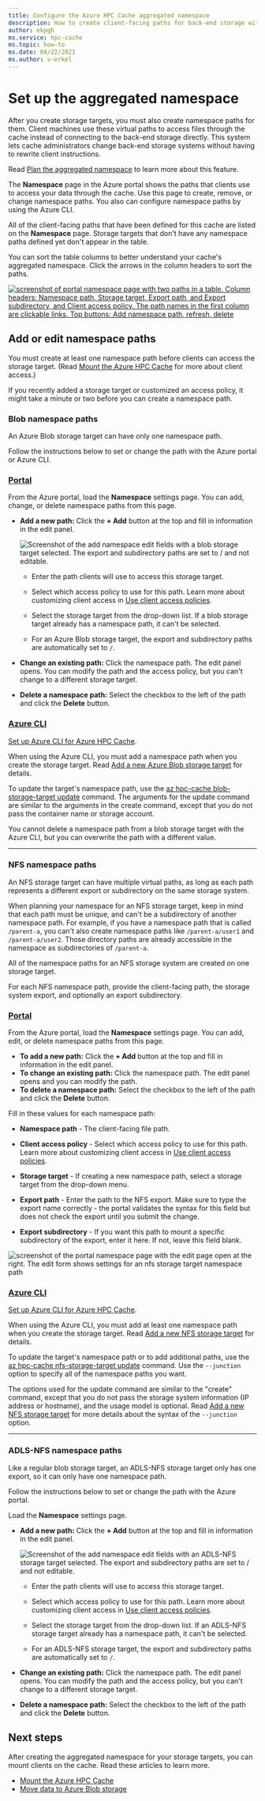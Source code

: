 ```yaml
---
title: Configure the Azure HPC Cache aggregated namespace
description: How to create client-facing paths for back-end storage with Azure HPC Cache
author: ekpgh
ms.service: hpc-cache
ms.topic: how-to
ms.date: 04/22/2021
ms.author: v-erkel
---
```


# Set up the aggregated namespace

After you create storage targets, you must also create namespace paths for them. Client machines use these virtual paths to access files through the cache instead of connecting to the back-end storage directly. This system lets cache administrators change back-end storage systems without having to rewrite client instructions.

Read [Plan the aggregated namespace](hpc-cache-namespace.md) to learn more about this feature.

The **Namespace** page in the Azure portal shows the paths that clients use to access your data through the cache. Use this page to create, remove, or change namespace paths. You also can configure namespace paths by using the Azure CLI.

All of the client-facing paths that have been defined for this cache are listed on the **Namespace** page. Storage targets that don't have any namespace paths defined yet don't appear in the table.

You can sort the table columns to better understand your cache's aggregated namespace. Click the arrows in the column headers to sort the paths.

[![screenshot of portal namespace page with two paths in a table. Column headers: Namespace path, Storage target, Export path, and Export subdirectory, and Client access policy. The path names in the first column are clickable links. Top buttons: Add namespace path, refresh, delete](media/namespace-page.png) ](media/namespace-page.png#lightbox)

## Add or edit namespace paths

You must create at least one namespace path before clients can access the storage target. (Read [Mount the Azure HPC Cache](hpc-cache-mount.md) for more about client access.)

If you recently added a storage target or customized an access policy, it might take a minute or two before you can create a namespace path.

### Blob namespace paths

An Azure Blob storage target can have only one namespace path.

Follow the instructions below to set or change the path with the Azure portal or Azure CLI.

### [Portal](#tab/azure-portal)

From the Azure portal, load the **Namespace** settings page. You can add, change, or delete namespace paths from this page.

* **Add a new path:** Click the **+ Add** button at the top and fill in information in the edit panel.

  ![Screenshot of the add namespace edit fields with a blob storage target selected. The export and subdirectory paths are set to / and not editable.](media/namespace-add-blob.png)

  * Enter the path clients will use to access this storage target.

  * Select which access policy to use for this path. Learn more about customizing client access in [Use client access policies](access-policies.md).

  * Select the storage target from the drop-down list. If a blob storage target already has a namespace path, it can't be selected.

  * For an Azure Blob storage target, the export and subdirectory paths are automatically set to ``/``.

* **Change an existing path:** Click the namespace path. The edit panel opens. You can modify the path and the access policy, but you can't change to a different storage target.

* **Delete a namespace path:** Select the checkbox to the left of the path and click the **Delete** button.

### [Azure CLI](#tab/azure-cli)

[Set up Azure CLI for Azure HPC Cache](./az-cli-prerequisites.md).

When using the Azure CLI, you must add a namespace path when you create the storage target. Read [Add a new Azure Blob storage target](hpc-cache-add-storage.md?tabs=azure-cli#add-a-new-azure-blob-storage-target) for details.

To update the target's namespace path, use the [az hpc-cache blob-storage-target update](/cli/azure/hpc-cache/blob-storage-target#az_hpc_cache_blob_storage_target_update) command. The arguments for the update command are similar to the arguments in the create command, except that you do not pass the container name or storage account.

You cannot delete a namespace path from a blob storage target with the Azure CLI, but you can overwrite the path with a different value.

---

### NFS namespace paths

An NFS storage target can have multiple virtual paths, as long as each path represents a different export or subdirectory on the same storage system.

When planning your namespace for an NFS storage target, keep in mind that each path must be unique, and can't be a subdirectory of another namespace path. For example, if you have a namespace path that is called ``/parent-a``, you can't also create namespace paths like ``/parent-a/user1`` and ``/parent-a/user2``. Those directory paths are already accessible in the namespace as subdirectories of ``/parent-a``.

All of the namespace paths for an NFS storage system are created on one storage target.

For each NFS namespace path, provide the client-facing path, the storage system export, and optionally an export subdirectory.

### [Portal](#tab/azure-portal)

From the Azure portal, load the **Namespace** settings page. You can add, edit, or delete namespace paths from this page.

* **To add a new path:** Click the **+ Add** button at the top and fill in information in the edit panel.
* **To change an existing path:** Click the namespace path. The edit panel opens and you can modify the path.
* **To delete a namespace path:** Select the checkbox to the left of the path and click the **Delete** button.

Fill in these values for each namespace path:

* **Namespace path** - The client-facing file path.

* **Client access policy** - Select which access policy to use for this path. Learn more about customizing client access in [Use client access policies](access-policies.md).

* **Storage target** - If creating a new namespace path, select a storage target from the drop-down menu.

* **Export path** - Enter the path to the NFS export. Make sure to type the export name correctly - the portal validates the syntax for this field but does not check the export until you submit the change.

* **Export subdirectory** - If you want this path to mount a specific subdirectory of the export, enter it here. If not, leave this field blank.

![screenshot of the portal namespace page with the edit page open at the right. The edit form shows settings for an nfs storage target namespace path](media/namespace-edit-nfs.png)

### [Azure CLI](#tab/azure-cli)

[Set up Azure CLI for Azure HPC Cache](./az-cli-prerequisites.md).

When using the Azure CLI, you must add at least one namespace path when you create the storage target. Read [Add a new NFS storage target](hpc-cache-add-storage.md?tabs=azure-cli#add-a-new-nfs-storage-target) for details.

To update the target's namespace path or to add additional paths, use the [az hpc-cache nfs-storage-target update](/cli/azure/hpc-cache/nfs-storage-target#az_hpc_cache_nfs_storage_target_update) command. Use the ``--junction`` option to specify all of the namespace paths you want.

The options used for the update command are similar to the "create" command, except that you do not pass the storage system information (IP address or hostname), and the usage model is optional. Read [Add a new NFS storage target](hpc-cache-add-storage.md?tabs=azure-cli#add-a-new-nfs-storage-target) for more details about the syntax of the ``--junction`` option.

---

### ADLS-NFS namespace paths

Like a regular blob storage target, an ADLS-NFS storage target only has one export, so it can only have one namespace path.

Follow the instructions below to set or change the path with the Azure portal.

Load the **Namespace** settings page.

* **Add a new path:** Click the **+ Add** button at the top and fill in information in the edit panel.

  ![Screenshot of the add namespace edit fields with an ADLS-NFS storage target selected. The export and subdirectory paths are set to / and not editable.](media/namespace-add-adls.png)

  * Enter the path clients will use to access this storage target.

  * Select which access policy to use for this path. Learn more about customizing client access in [Use client access policies](access-policies.md).

  * Select the storage target from the drop-down list. If an ADLS-NFS storage target already has a namespace path, it can't be selected.

  * For an ADLS-NFS storage target, the export and subdirectory paths are automatically set to ``/``.

* **Change an existing path:** Click the namespace path. The edit panel opens. You can modify the path and the access policy, but you can't change to a different storage target.

* **Delete a namespace path:** Select the checkbox to the left of the path and click the **Delete** button.

## Next steps

After creating the aggregated namespace for your storage targets, you can mount clients on the cache. Read these articles to learn more.

* [Mount the Azure HPC Cache](hpc-cache-mount.md)
* [Move data to Azure Blob storage](hpc-cache-ingest.md)
